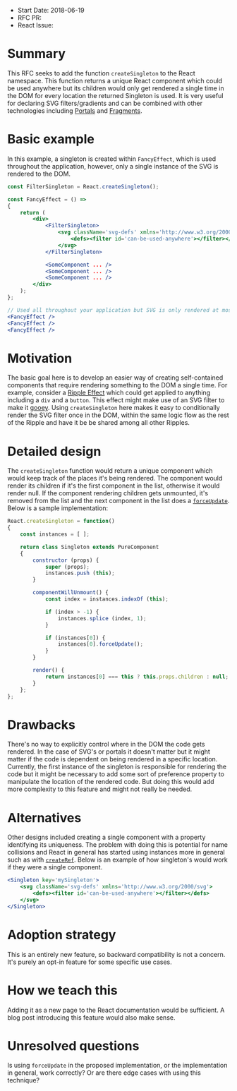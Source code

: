 - Start Date: 2018-06-19
- RFC PR:
- React Issue:

# Summary

This RFC seeks to add the function `createSingleton` to the React namespace. This function returns a unique React component which could be used anywhere but its children would only get rendered a single time in the DOM for every location the returned Singleton is used. It is very useful for declaring SVG filters/gradients and can be combined with other technologies including [Portals](https://reactjs.org/docs/portals.html) and [Fragments](https://reactjs.org/docs/fragments.html).

# Basic example

In this example, a singleton is created within `FancyEffect`, which is used throughout the application, however, only a single instance of the SVG is rendered to the DOM.

```jsx
const FilterSingleton = React.createSingleton();

const FancyEffect = () =>
{
	return (
		<div>
			<FilterSingleton>
				<svg className='svg-defs' xmlns='http://www.w3.org/2000/svg'>
					<defs><filter id='can-be-used-anywhere'></filter></defs>
				</svg>
			</FilterSingleton>

			<SomeComponent ... />
			<SomeComponent ... />
			<SomeComponent ... />
		</div>
	);
};

// Used all throughout your application but SVG is only rendered at most once on the DOM
<FancyEffect />
<FancyEffect />
<FancyEffect />
```

# Motivation

The basic goal here is to develop an easier way of creating self-contained components that require rendering something to the DOM a single time. For example, consider a [Ripple Effect](https://www.webcomponents.org/element/PolymerElements/paper-ripple) which could get applied to anything including a `div` and a `button`. This effect might make use of an SVG filter to make it [gooey](https://css-tricks.com/gooey-effect). Using `createSingleton` here makes it easy to conditionally render the SVG filter once in the DOM, within the same logic flow as the rest of the Ripple and have it be be shared among all other Ripples.

# Detailed design

The `createSingleton` function would return a unique component which would keep track of the places it's being rendered. The component would render its children if it's the first component in the list, otherwise it would render null. If the component rendering children gets unmounted, it's removed from the list and the next component in the list does a [`forceUpdate`](https://reactjs.org/docs/react-component.html#forceupdate). Below is a sample implementation:

```jsx
React.createSingleton = function()
{
	const instances = [ ];

	return class Singleton extends PureComponent
	{
		constructor (props) {
			super (props);
			instances.push (this);
		}

		componentWillUnmount() {
			const index = instances.indexOf (this);

			if (index > -1) {
				instances.splice (index, 1);
			}

			if (instances[0]) {
				instances[0].forceUpdate();
			}
		}

		render() {
			return instances[0] === this ? this.props.children : null;
		}
	};
};
```

# Drawbacks

There's no way to explicitly control where in the DOM the code gets rendered. In the case of SVG's or portals it doesn't matter but it might matter if the code is dependent on being rendered in a specific location. Currently, the first instance of the singleton is responsible for rendering the code but it might be necessary to add some sort of preference property to manipulate the location of the rendered code. But doing this would add more complexity to this feature and might not really be needed.

# Alternatives

Other designs included creating a single component with a property identifying its uniqueness. The problem with doing this is potential for name collisions and React in general has started using instances more in general such as with [`createRef`](https://reactjs.org/docs/refs-and-the-dom.html#creating-refs). Below is an example of how singleton's would work if they were a single component.

```jsx
<Singleton key='mySingleton'>
	<svg className='svg-defs' xmlns='http://www.w3.org/2000/svg'>
		<defs><filter id='can-be-used-anywhere'></filter></defs>
	</svg>
</Singleton>
```

# Adoption strategy

This is an entirely new feature, so backward compatibility is not a concern. It's purely an opt-in feature for some specific use cases.

# How we teach this

Adding it as a new page to the React documentation would be sufficient. A blog post introducing this feature would also make sense.

# Unresolved questions

Is using `forceUpdate` in the proposed implementation, or the implementation in general, work correctly? Or are there edge cases with using this technique?
